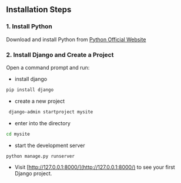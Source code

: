 ## Installation Steps

### 1. Install Python

Download and install Python from [Python Official Website](https://www.python.org/downloads/)

### 2. Install Django and Create a Project

Open a command prompt and run:
* install django
```bash
pip install django
```
* create a new project
```bash
 django-admin startproject mysite
```
* enter into the directory
```bash
cd mysite
```
* start the development server 
```bash
python manage.py runserver
```
* Visit [http://127.0.0.1:8000/](http://127.0.0.1:8000/) to see your first Django project.


